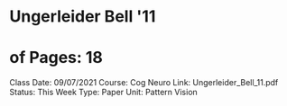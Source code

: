 # Ungerleider Bell '11

# of Pages: 18
Class Date: 09/07/2021
Course: Cog Neuro
Link: Ungerleider_Bell_11.pdf
Status: This Week
Type: Paper
Unit: Pattern Vision